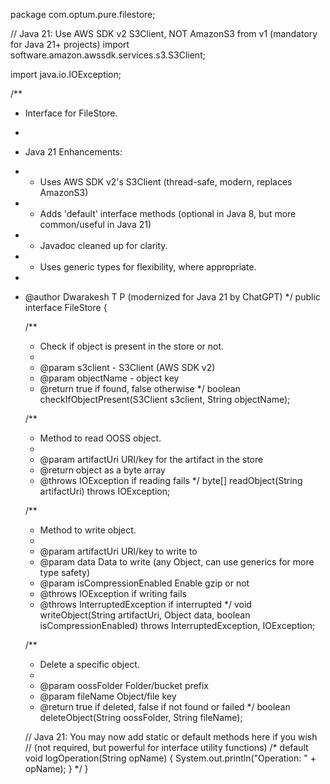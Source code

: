 package com.optum.pure.filestore;

// Java 21: Use AWS SDK v2 S3Client, NOT AmazonS3 from v1 (mandatory for Java 21+ projects)
import software.amazon.awssdk.services.s3.S3Client;

import java.io.IOException;

/**
 * Interface for FileStore.
 *
 * Java 21 Enhancements:
 * - Uses AWS SDK v2's S3Client (thread-safe, modern, replaces AmazonS3)
 * - Adds 'default' interface methods (optional in Java 8, but more common/useful in Java 21)
 * - Javadoc cleaned up for clarity.
 * - Uses generic types for flexibility, where appropriate.
 *
 * @author Dwarakesh T P (modernized for Java 21 by ChatGPT)
 */
public interface FileStore {

    /**
     * Check if object is present in the store or not.
     *
     * @param s3client   - S3Client (AWS SDK v2)
     * @param objectName - object key
     * @return true if found, false otherwise
     */
    boolean checkIfObjectPresent(S3Client s3client, String objectName);

    /**
     * Method to read OOSS object.
     *
     * @param artifactUri URI/key for the artifact in the store
     * @return object as a byte array
     * @throws IOException if reading fails
     */
    byte[] readObject(String artifactUri) throws IOException;

    /**
     * Method to write object.
     *
     * @param artifactUri          URI/key to write to
     * @param data                 Data to write (any Object, can use generics for more type safety)
     * @param isCompressionEnabled Enable gzip or not
     * @throws IOException          if writing fails
     * @throws InterruptedException if interrupted
     */
    void writeObject(String artifactUri, Object data, boolean isCompressionEnabled) throws InterruptedException, IOException;

    /**
     * Delete a specific object.
     *
     * @param oossFolder Folder/bucket prefix
     * @param fileName   Object/file key
     * @return true if deleted, false if not found or failed
     */
    boolean deleteObject(String oossFolder, String fileName);

    // Java 21: You may now add static or default methods here if you wish
    // (not required, but powerful for interface utility functions)
    /*
    default void logOperation(String opName) {
        System.out.println("Operation: " + opName);
    }
    */
}
